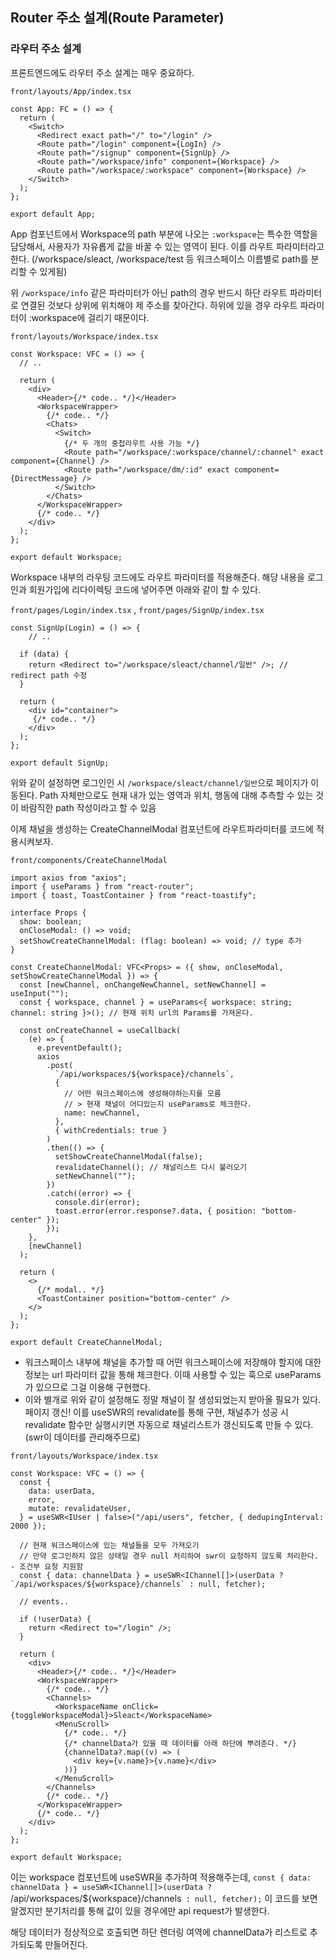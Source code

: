 ﻿## Router 주소 설계(Route Parameter)

### 라우터 주소 설계

프론트엔드에도 라우터 주소 설계는 매우 중요하다.

`front/layouts/App/index.tsx`

```tsx
const App: FC = () => {
  return (
    <Switch>
      <Redirect exact path="/" to="/login" />
      <Route path="/login" component={LogIn} />
      <Route path="/signup" component={SignUp} />
      <Route path="/workspace/info" component={Workspace} />
      <Route path="/workspace/:workspace" component={Workspace} />
    </Switch>
  );
};

export default App;
```

App 컴포넌트에서 Workspace의 path 부분에 나오는 `:workspace`는 특수한 역할을 담당해서, 사용자가 자유롭게 값을 바꿀 수 있는 영역이 된다. 이를 라우트 파라미터라고 한다. (/workspace/sleact, /workspace/test 등 워크스페이스 이름별로 path를 분리할 수 있게됨)

위 `/workspace/info` 같은 파라미터가 아닌 path의 경우 반드시 하단 라우트 파라미터로 연결된 것보다 상위에 위치해야 제 주소를 찾아간다. 하위에 있을 경우 라우트 파라미터이 :workspace에 걸리기 때문이다.

`front/layouts/Workspace/index.tsx`

```tsx
const Workspace: VFC = () => {
  // ..

  return (
    <div>
      <Header>{/* code.. */}</Header>
      <WorkspaceWrapper>
        {/* code.. */}
        <Chats>
          <Switch>
            {/* 두 개의 중첩라우트 사용 가능 */}
            <Route path="/workspace/:workspace/channel/:channel" exact component={Channel} />
            <Route path="/workspace/dm/:id" exact component={DirectMessage} />
          </Switch>
        </Chats>
      </WorkspaceWrapper>
      {/* code.. */}
    </div>
  );
};

export default Workspace;
```

Workspace 내부의 라우팅 코드에도 라우트 파라미터를 적용해준다. 해당 내용을 로그인과 회원가입에 리다이렉팅 코드에 넣어주면 아래와 같이 할 수 있다.

`front/pages/Login/index.tsx` , `front/pages/SignUp/index.tsx`

```tsx
const SignUp(Login) = () => {
	// ..

  if (data) {
    return <Redirect to="/workspace/sleact/channel/일반" />; // redirect path 수정
  }

  return (
    <div id="container">
     {/* code.. */}
    </div>
  );
};

export default SignUp;
```

위와 같이 설정하면 로그인인 시 `/workspace/sleact/channel/일반`으로 페이지가 이동된다. Path 자체만으로도 현재 내가 있는 영역과 위치, 행동에 대해 추측할 수 있는 것이 바람직한 path 작성이라고 할 수 있음

이제 채널을 생성하는 CreateChannelModal 컴포넌트에 라우트파라미터를 코드에 적용시켜보자.

`front/components/CreateChannelModal`

```tsx
import axios from "axios";
import { useParams } from "react-router";
import { toast, ToastContainer } from "react-toastify";

interface Props {
  show: boolean;
  onCloseModal: () => void;
  setShowCreateChannelModal: (flag: boolean) => void; // type 추가
}

const CreateChannelModal: VFC<Props> = ({ show, onCloseModal, setShowCreateChannelModal }) => {
  const [newChannel, onChangeNewChannel, setNewChannel] = useInput("");
  const { workspace, channel } = useParams<{ workspace: string; channel: string }>(); // 현재 위치 url의 Params를 가져온다.

  const onCreateChannel = useCallback(
    (e) => {
      e.preventDefault();
      axios
        .post(
          `/api/workspaces/${workspace}/channels`,
          {
            // 어떤 워크스페이스에 생성해야하는지를 모름
            // > 현재 채널이 어디있는지 useParams로 체크한다.
            name: newChannel,
          },
          { withCredentials: true }
        )
        .then(() => {
          setShowCreateChannelModal(false);
          revalidateChannel(); // 채널리스트 다시 불러오기
          setNewChannel("");
        })
        .catch((error) => {
          console.dir(error);
          toast.error(error.response?.data, { position: "bottom-center" });
        });
    },
    [newChannel]
  );

  return (
    <>
      {/* modal.. */}
      <ToastContainer position="bottom-center" />
    </>
  );
};

export default CreateChannelModal;
```

- 워크스페이스 내부에 채널을 추가할 때 어떤 워크스페이스에 저장해야 할지에 대한 정보는 url 파라미터 값을 통해 체크한다. 이때 사용할 수 있는 훅으로 useParams가 있으므로 그걸 이용해 구현했다.
- 이와 별개로 위와 같이 설정해도 정말 채널이 잘 생성되었는지 받아올 필요가 있다. 페이지 갱신!
  이를 useSWR의 revalidate를 통해 구현, 채널추가 성공 시 revalidate 함수만 실행시키면 자동으로 채널리스트가 갱신되도록 만들 수 있다. (swr이 데이터를 관리해주므로)

`front/layouts/Workspace/index.tsx`

```tsx
const Workspace: VFC = () => {
  const {
    data: userData,
    error,
    mutate: revalidateUser,
  } = useSWR<IUser | false>("/api/users", fetcher, { dedupingInterval: 2000 });

  // 현재 워크스페이스에 있는 채널들을 모두 가져오기
  // 만약 로그인하지 않은 상태일 경우 null 처리하여 swr이 요청하지 않도록 처리한다. - 조건부 요청 지원함
  const { data: channelData } = useSWR<IChannel[]>(userData ? `/api/workspaces/${workspace}/channels` : null, fetcher);

  // events..

  if (!userData) {
    return <Redirect to="/login" />;
  }

  return (
    <div>
      <Header>{/* code.. */}</Header>
      <WorkspaceWrapper>
        {/* code.. */}
        <Channels>
          <WorkspaceName onClick={toggleWorkspaceModal}>Sleact</WorkspaceName>
          <MenuScroll>
            {/* code.. */}
            {/* channelData가 있을 때 데이터를 아래 하단에 뿌려준다. */}
            {channelData?.map((v) => (
              <div key={v.name}>{v.name}</div>
            ))}
          </MenuScroll>
        </Channels>
        {/* code.. */}
      </WorkspaceWrapper>
      {/* code.. */}
    </div>
  );
};

export default Workspace;
```

이는 workspace 컴포넌트에 useSWR을 추가하여 적용해주는데, `const { data: channelData } = useSWR<IChannel[]>(userData ? `/api/workspaces/${workspace}/channels` : null, fetcher);` 이 코드를 보면 알겠지만 분기처리를 통해 값이 있을 경우에만 api request가 발생한다.

해당 데이터가 정상적으로 호출되면 하단 렌더링 여역에 channelData가 리스트로 추가되도록 만들어진다.
